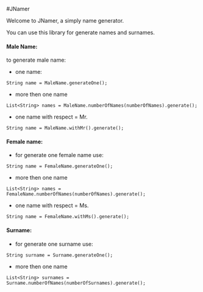 #JNamer

Welcome to JNamer, a simply name generator. 

You can use this library for generate names and surnames.

#### Male Name:
to generate male name:
- one name: 
```
String name = MaleName.generateOne();
```

- more then one name
```
List<String> names = MaleName.numberOfNames(numberOfNames).generate();
```

- one name with respect = Mr.
```
String name = MaleName.withMr().generate();
```

#### Female name:

- for generate one female name use:
```
String name = FemaleName.generateOne();
```

- more then one name
```
List<String> names = FemaleName.numberOfNames(numberOfNames).generate();
```

- one name with respect = Ms.
```
String name = FemaleName.withMs().generate();
```

#### Surname:
- for generate one surname use:
```
String surname = Surname.generateOne();
```

- more then one name
```
List<String> surnames = Surname.numberOfNames(numberOfSurnames).generate();
```
